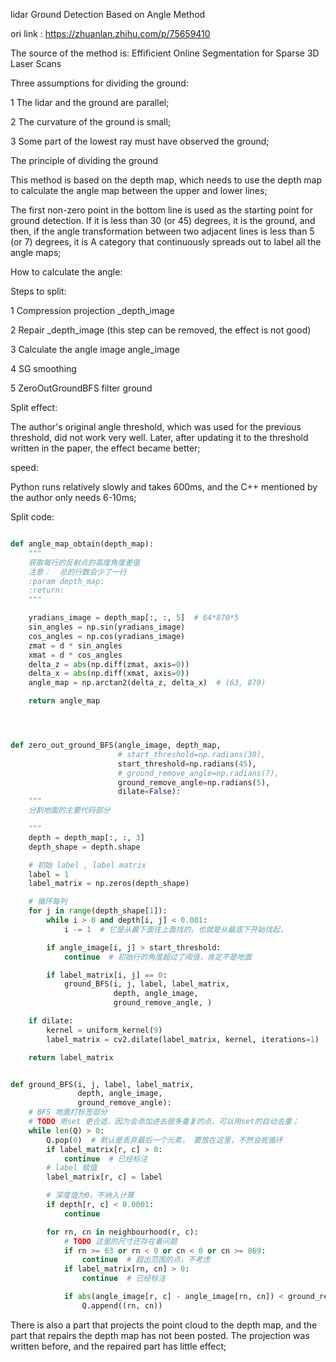 lidar Ground Detection Based on Angle Method


ori link : https://zhuanlan.zhihu.com/p/75659410


The source of the method is: Effificient Online Segmentation for Sparse 3D Laser Scans



Three assumptions for dividing the ground:

1 The lidar and the ground are parallel;

2 The curvature of the ground is small;

3 Some part of the lowest ray must have observed the ground;



The principle of dividing the ground

This method is based on the depth map, which needs to use the depth map to calculate the angle map between the upper and lower lines;

The first non-zero point in the bottom line is used as the starting point for ground detection. If it is less than 30 (or 45) degrees, it is the ground, and then, if the angle transformation between two adjacent lines is less than 5 (or 7) degrees, it is A category that continuously spreads out to label all the angle maps;




How to calculate the angle:






Steps to split:

1 Compression projection _depth_image

2 Repair _depth_image (this step can be removed, the effect is not good)

3 Calculate the angle image angle_image

4 SG smoothing

5 ZeroOutGroundBFS filter ground

Split effect:




The author's original angle threshold, which was used for the previous threshold, did not work very well. Later, after updating it to the threshold written in the paper, the effect became better;



speed:

Python runs relatively slowly and takes 600ms, and the C++ mentioned by the author only needs 6-10ms;



Split code:

````python

def angle_map_obtain(depth_map):
    """
    获取每行的反射点的高度角度差值
    注意：  总的行数会少了一行
    :param depth_map:
    :return:
    """

    yradians_image = depth_map[:, :, 5]  # 64*870*5
    sin_angles = np.sin(yradians_image)
    cos_angles = np.cos(yradians_image)
    zmat = d * sin_angles
    xmat = d * cos_angles
    delta_z = abs(np.diff(zmat, axis=0))
    delta_x = abs(np.diff(xmat, axis=0))
    angle_map = np.arctan2(delta_z, delta_x)  # (63, 870)

    return angle_map




def zero_out_ground_BFS(angle_image, depth_map,
                        # start_threshold=np.radians(30),
                        start_threshold=np.radians(45),
                        # ground_remove_angle=np.radians(7),
                        ground_remove_angle=np.radians(5),
                        dilate=False):
    """
    分割地面的主要代码部分

    """
    depth = depth_map[:, :, 3]
    depth_shape = depth.shape

    # 初始 label , label matrix
    label = 1
    label_matrix = np.zeros(depth_shape)

    # 循环每列
    for j in range(depth_shape[1]):
        while i > 0 and depth[i, j] < 0.001:
            i -= 1  # 它是从最下面往上面找的，也就是从最底下开始找起，

        if angle_image[i, j] > start_threshold:
            continue  # 初始行的角度超过了阈值，肯定不是地面

        if label_matrix[i, j] == 0:
            ground_BFS(i, j, label, label_matrix,
                       depth, angle_image,
                       ground_remove_angle, )

    if dilate:
        kernel = uniform_kernel(9)
        label_matrix = cv2.dilate(label_matrix, kernel, iterations=1)

    return label_matrix


def ground_BFS(i, j, label, label_matrix,
               depth, angle_image,
               ground_remove_angle):
    # BFS 地面打标签部分
    # TODO 用set 更合适，因为会添加进去很多重复的点，可以用set的自动去重；
    while len(Q) > 0:
        Q.pop(0)  # 默认是丢弃最后一个元素， 要放在这里，不然会死循环
        if label_matrix[r, c] > 0:
            continue  # 已经标注
        # label 赋值
        label_matrix[r, c] = label

        # 深度值为0，不纳入计算
        if depth[r, c] < 0.0001:
            continue

        for rn, cn in neighbourhood(r, c):
            # TODO 这里的尺寸还存在着问题
            if rn >= 63 or rn < 0 or cn < 0 or cn >= 869:
                continue  # 超出范围的点，不考虑
            if label_matrix[rn, cn] > 0:
                continue  # 已经标注

            if abs(angle_image[r, c] - angle_image[rn, cn]) < ground_remove_angle:
                Q.append((rn, cn))
````


There is also a part that projects the point cloud to the depth map, and the part that repairs the depth map has not been posted. The projection was written before, and the repaired part has little effect;
